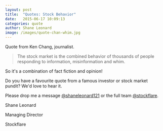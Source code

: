 ```yaml
---
layout: post
title:  "Quotes: Stock Behavior"
date:   2015-06-17 10:09:13
categories: quote
author: Shane Leonard
image: /images/quote-chan-whim.jpg
---
```


Quote from Ken Chang, journalist.

> The stock market is the combined behavior of thousands of people responding to information, misinformation and whim.

So it's a combination of fact fiction and opinion!

Do you have a favourite quote from a famous investor or stock market pundit? We'd love to hear it.

Please drop me a message [@shaneleonard121](https://twitter.com/shaneleonard121) or the full team [@stockflare](https://twitter.com/stockflare).

Shane Leonard

Managing Director

Stockflare